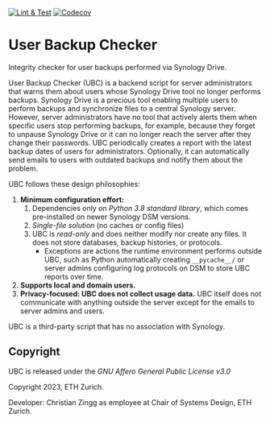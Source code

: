 [![Lint & Test](https://github.com/CodesByChris/user-backup-checker/actions/workflows/lint-and-test.yml/badge.svg)](https://github.com/CodesByChris/user-backup-checker/actions/workflows/lint-and-test.yml)
[![Codecov](https://codecov.io/gh/CodesByChris/user-backup-checker/branch/main/graph/badge.svg)](https://codecov.io/gh/CodesByChris/user-backup-checker)


# User Backup Checker

Integrity checker for user backups performed via Synology Drive.

User Backup Checker (UBC) is a backend script for server administrators that warns them about users whose Synology Drive tool no longer performs backups.
Synology Drive is a precious tool enabling multiple users to perform backups and synchronize files to a central Synology server.
However, server administrators have no tool that actively alerts them when specific users stop performing backups, for example, because they forget to unpause Synology Drive or it can no longer reach the server after they change their passwords.
UBC periodically creates a report with the latest backup dates of users for administrators.
Optionally, it can automatically send emails to users with outdated backups and notify them about the problem.

UBC follows these design philosophies:
1. **Minimum configuration effort:**
    1. Dependencies only on _Python 3.8 standard library_, which comes pre-installed on newer Synology DSM versions.
    2. _Single-file solution_ (no caches or config files)
    3. UBC is _read-only_ and does neither modify nor create any files.
        It does not store databases, backup histories, or protocols.
        - Exceptions are actions the runtime environment performs outside UBC, such as Python automatically creating `__pycache__/` or server admins configuring log protocols on DSM to store UBC reports over time.
2. **Supports local and domain users.**
3. **Privacy-focused: UBC does not collect usage data.**
    UBC itself does not communicate with anything outside the server except for the emails to server admins and users.

UBC is a third-party script that has no association with Synology.


## Copyright

UBC is released under the *GNU Affero General Public License v3.0*

Copyright 2023, ETH Zurich.

Developer: Christian Zingg as employee at Chair of Systems Design, ETH Zurich.
